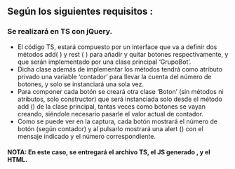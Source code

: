 ## Según los siguientes requisitos :

### Se realizará en TS con jQuery.
- El código TS, estará compuesto por un interface que va a definir dos métodos add( ) y rest ( ) para añadir y quitar botones respectivamente, y que serán implementado por una clase principal ‘GrupoBot’.
- Dicha clase además de implementar los métodos tendrá como atributo privado una variable ‘contador’ para llevar la cuenta del número de botones, y solo se instanciará una sola vez.
 - Para componer cada botón se creará otra clase ‘Boton’ (sin métodos ni atributos, solo constructor) que será instanciada solo desde el método add () de la clase principal, tantas veces como botones se vayan creando, siéndole necesario pasarle el valor actual de contador.
- Como se puede ver en la captura, cada botón mostrará el número de botón (según contador) y al pulsarlo mostrará una alert () con el mensaje indicado y el número correspondiente.


#### NOTA: En este caso, se entregará el archivo TS, el JS generado , y el HTML. 